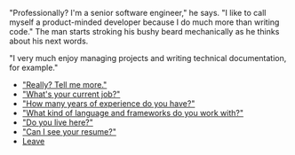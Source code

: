 "Professionally? I'm a senior software engineer," he says. "I like to call myself a product-minded developer because I do much more than writing code." The man starts stroking his bushy beard mechanically as he thinks about his next words.

"I very much enjoy managing projects and writing technical documentation, for example."

- ["Really? Tell me more."](project-1.md)
- ["What's your current job?"](work.md)
- ["How many years of experience do you have?"](senior.md)
- ["What kind of language and frameworks do you work with?"](stack.md)
- ["Do you live here?"](where.md)
- ["Can I see your resume?"](resume.md)
- [Leave](leave.md)
